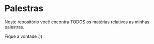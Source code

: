 # Palestras

Neste repositório você encontra TODOS os matérias relativos as minhas palestras.

Fique a vontade :))
